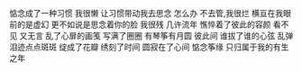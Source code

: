 惦念成了一种习惯
我很懒
让习惯带动我去思念
怎么办
不去管,我很烂
横亘在我眼前的是虚幻
更不如说是思念着你的脸
我很残
几许流年
憔悴着了彼此的容颜
看不见
又无言
乱了心扉的画笺
写满了圈圈
有琴筝有月圆
彼此间
谁拔了谁的心弦
乱弹
泪迹点点斑斑
绽成了花瓣
绣刻了时间
圆寂在了心间
惦念筝缘
只归属于我的有生之年
